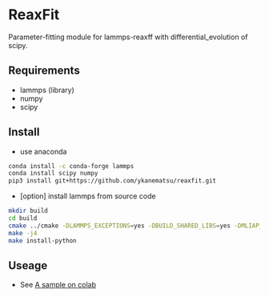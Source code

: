 # ReaxFit
Parameter-fitting module for lammps-reaxff with differential_evolution of scipy.
## Requirements
- lammps (library)
- numpy
- scipy
## Install
- use anaconda
```sh
conda install -c conda-forge lammps
conda install scipy numpy
pip3 install git+https://github.com/ykanematsu/reaxfit.git
```
- [option] install lammps from source code
```sh
mkdir build
cd build
cmake ../cmake -DLAMMPS_EXCEPTIONS=yes -DBUILD_SHARED_LIBS=yes -DMLIAP_ENABLE_PYTHON=yes -DPKG_PYTHON=yes -DPKG_MANYBODY=yes -DPKG_REAXFF=yes -DPYTHON_EXECUTABLE:FILEPATH=`which python3`
make -j4
make install-python
```
## Useage 
- See [A sample on colab](https://colab.research.google.com/github/ykanematsu/reaxfit/blob/master/reaxfit_sample.ipynb)
